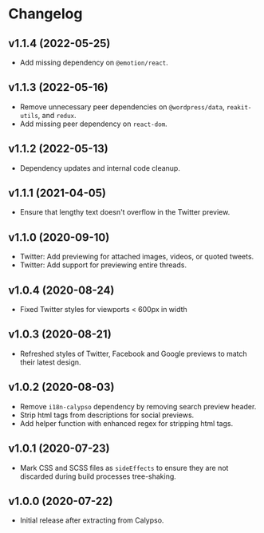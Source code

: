 # Changelog

## v1.1.4 (2022-05-25)

- Add missing dependency on `@emotion/react`.

## v1.1.3 (2022-05-16)

- Remove unnecessary peer dependencies on `@wordpress/data`, `reakit-utils`, and `redux`.
- Add missing peer dependency on `react-dom`.

## v1.1.2 (2022-05-13)

- Dependency updates and internal code cleanup.

## v1.1.1 (2021-04-05)

- Ensure that lengthy text doesn't overflow in the Twitter preview.

## v1.1.0 (2020-09-10)

- Twitter: Add previewing for attached images, videos, or quoted tweets.
- Twitter: Add support for previewing entire threads.

## v1.0.4 (2020-08-24)

- Fixed Twitter styles for viewports < 600px in width

## v1.0.3 (2020-08-21)

- Refreshed styles of Twitter, Facebook and Google previews to match their latest design.

## v1.0.2 (2020-08-03)

- Remove `i18n-calypso` dependency by removing search preview header.
- Strip html tags from descriptions for social previews.
- Add helper function with enhanced regex for stripping html tags.

## v1.0.1 (2020-07-23)

- Mark CSS and SCSS files as `sideEffects` to ensure they are not discarded during build processes tree-shaking.

## v1.0.0 (2020-07-22)

- Initial release after extracting from Calypso.
